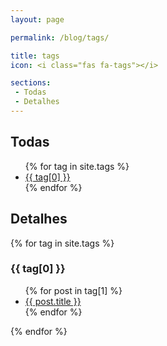 ```yaml
---
layout: page

permalink: /blog/tags/

title: tags
icon: <i class="fas fa-tags"></i>

sections:
 - Todas
 - Detalhes
---
```


## Todas

<ul>
{% for tag in site.tags %}
<li><a href="#{{ tag[0] }}">{{ tag[0] }}</a></li>
{% endfor %}
</ul>

## Detalhes

{% for tag in site.tags %}
### {{ tag[0] }}

<ul>
{% for post in tag[1] %}
<li><a href="{{ post.url }}">{{ post.title }}</a></li>
{% endfor %}
</ul>
{% endfor %}

